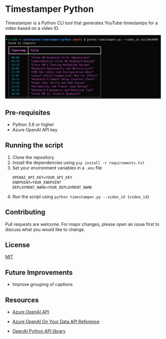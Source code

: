 # Timestamper Python

Timestamper is a Python CLI tool that generates YouTube timestamps for a video based on a video ID.

![demo](demo.png)

## Pre-requisites

- Python 3.6 or higher
- Azure OpenAI API key

## Running the script

1. Clone the repository
2. Install the dependencies using `pip install -r requirements.txt`
3. Set your environment variables in a `.env` file
    ```
    OPENAI_API_KEY=YOUR_API_KEY  
    ENDPOINT=YOUR_ENDPOINT
    DEPLOYMENT_NAME=YOUR_DEPLOYMENT_NAME
    ```
4. Run the script using `python timestamper.py --video_id {video_id}`

## Contributing

Pull requests are welcome. For major changes, please open an issue first to discuss what you would like to change.

## License

[MIT](https://choosealicense.com/licenses/mit/)

## Future Improvements

- Improve grouping of captions

## Resources

- [Azure OpenAI API](https://www.microsoft.com/en-us/azure/openai)
- [Azure OpenAI On Your Data API Reference](https://learn.microsoft.com/en-us/azure/ai-services/openai/references/on-your-data?tabs=python)

- [OpenAI Python API library](https://github.com/openai/openai-python/blob/main/README.md)
